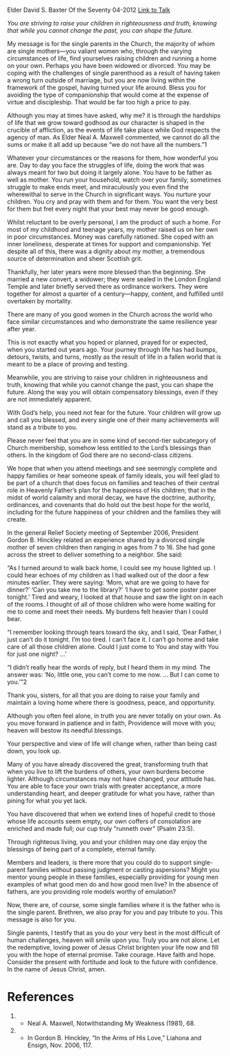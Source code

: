 Elder David S. Baxter
Of the Seventy
04-2012
[Link to Talk](https://www.churchofjesuschrist.org/study/general-conference/2012/04/faith-fortitude-fulfillment-a-message-to-single-parents?lang=eng)

_You are striving to raise your children in righteousness and truth, knowing that while you cannot change the past, you can shape the future._

My message is for the single parents in the Church, the majority of whom are single mothers—you valiant women who, through the varying circumstances of life, find yourselves raising children and running a home on your own. Perhaps you have been widowed or divorced. You may be coping with the challenges of single parenthood as a result of having taken a wrong turn outside of marriage, but you are now living within the framework of the gospel, having turned your life around. Bless you for avoiding the type of companionship that would come at the expense of virtue and discipleship. That would be far too high a price to pay.

Although you may at times have asked, why me? it is through the hardships of life that we grow toward godhood as our character is shaped in the crucible of affliction, as the events of life take place while God respects the agency of man. As Elder Neal A. Maxwell commented, we cannot do all the sums or make it all add up because “we do not have all the numbers.”1

Whatever your circumstances or the reasons for them, how wonderful you are. Day to day you face the struggles of life, doing the work that was always meant for two but doing it largely alone. You have to be father as well as mother. You run your household, watch over your family, sometimes struggle to make ends meet, and miraculously you even find the wherewithal to serve in the Church in significant ways. You nurture your children. You cry and pray with them and for them. You want the very best for them but fret every night that your best may never be good enough.

Whilst reluctant to be overly personal, I am the product of such a home. For most of my childhood and teenage years, my mother raised us on her own in poor circumstances. Money was carefully rationed. She coped with an inner loneliness, desperate at times for support and companionship. Yet despite all of this, there was a dignity about my mother, a tremendous source of determination and sheer Scottish grit.

Thankfully, her later years were more blessed than the beginning. She married a new convert, a widower; they were sealed in the London England Temple and later briefly served there as ordinance workers. They were together for almost a quarter of a century—happy, content, and fulfilled until overtaken by mortality.

There are many of you good women in the Church across the world who face similar circumstances and who demonstrate the same resilience year after year.

This is not exactly what you hoped or planned, prayed for or expected, when you started out years ago. Your journey through life has had bumps, detours, twists, and turns, mostly as the result of life in a fallen world that is meant to be a place of proving and testing.

Meanwhile, you are striving to raise your children in righteousness and truth, knowing that while you cannot change the past, you can shape the future. Along the way you will obtain compensatory blessings, even if they are not immediately apparent.

With God’s help, you need not fear for the future. Your children will grow up and call you blessed, and every single one of their many achievements will stand as a tribute to you.

Please never feel that you are in some kind of second-tier subcategory of Church membership, somehow less entitled to the Lord’s blessings than others. In the kingdom of God there are no second-class citizens.

We hope that when you attend meetings and see seemingly complete and happy families or hear someone speak of family ideals, you will feel glad to be part of a church that does focus on families and teaches of their central role in Heavenly Father’s plan for the happiness of His children; that in the midst of world calamity and moral decay, we have the doctrine, authority, ordinances, and covenants that do hold out the best hope for the world, including for the future happiness of your children and the families they will create.

In the general Relief Society meeting of September 2006, President Gordon B. Hinckley related an experience shared by a divorced single mother of seven children then ranging in ages from 7 to 16. She had gone across the street to deliver something to a neighbor. She said:

“As I turned around to walk back home, I could see my house lighted up. I could hear echoes of my children as I had walked out of the door a few minutes earlier. They were saying: ‘Mom, what are we going to have for dinner?’ ‘Can you take me to the library?’ ‘I have to get some poster paper tonight.’ Tired and weary, I looked at that house and saw the light on in each of the rooms. I thought of all of those children who were home waiting for me to come and meet their needs. My burdens felt heavier than I could bear.

“I remember looking through tears toward the sky, and I said, ‘Dear Father, I just can’t do it tonight. I’m too tired. I can’t face it. I can’t go home and take care of all those children alone. Could I just come to You and stay with You for just one night? …’

“I didn’t really hear the words of reply, but I heard them in my mind. The answer was: ‘No, little one, you can’t come to me now. … But I can come to you.’”2

Thank you, sisters, for all that you are doing to raise your family and maintain a loving home where there is goodness, peace, and opportunity.

Although you often feel alone, in truth you are never totally on your own. As you move forward in patience and in faith, Providence will move with you; heaven will bestow its needful blessings.

Your perspective and view of life will change when, rather than being cast down, you look up.

Many of you have already discovered the great, transforming truth that when you live to lift the burdens of others, your own burdens become lighter. Although circumstances may not have changed, your attitude has. You are able to face your own trials with greater acceptance, a more understanding heart, and deeper gratitude for what you have, rather than pining for what you yet lack.

You have discovered that when we extend lines of hopeful credit to those whose life accounts seem empty, our own coffers of consolation are enriched and made full; our cup truly “runneth over” (Psalm 23:5).

Through righteous living, you and your children may one day enjoy the blessings of being part of a complete, eternal family.

Members and leaders, is there more that you could do to support single-parent families without passing judgment or casting aspersions? Might you mentor young people in these families, especially providing for young men examples of what good men do and how good men live? In the absence of fathers, are you providing role models worthy of emulation?

Now, there are, of course, some single families where it is the father who is the single parent. Brethren, we also pray for you and pay tribute to you. This message is also for you.

Single parents, I testify that as you do your very best in the most difficult of human challenges, heaven will smile upon you. Truly you are not alone. Let the redemptive, loving power of Jesus Christ brighten your life now and fill you with the hope of eternal promise. Take courage. Have faith and hope. Consider the present with fortitude and look to the future with confidence. In the name of Jesus Christ, amen.

# References
1. - Neal A. Maxwell, Notwithstanding My Weakness (1981), 68.
2. - In Gordon B. Hinckley, “In the Arms of His Love,” Liahona and Ensign, Nov. 2006, 117.